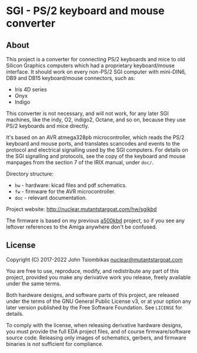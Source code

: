 SGI - PS/2 keyboard and mouse converter
=======================================

About
-----
This project is a converter for connecting PS/2 keyboards and mice to old
Silicon Graphics computers which had a proprietary keyboard/mouse interface. It
should work on every non-PS/2 SGI computer with mini-DIN6, DB9 and DB15
keyboard/mouse connectors, such as:

  - Iris 4D series
  - Onyx
  - Indigo

This converter is not necessary, and will not work, for any later SGI machines,
like the indy, O2, indigo2, Octane, and so on, because they use PS/2 keyboards
and mice directly.

It's based on an AVR atmega328pb microcontroller, which reads the PS/2
keyboard and mouse ports, and translates scancodes and events to the protocol
and electrical signalling used by the SGI computers. For details on the
SGI signalling and protocols, see the copy of the keyboard and mouse manpages
from the section 7 of the IRIX manual, under `doc/`.

Directory structure:

  - `hw` - hardware: kicad files and pdf schematics.
  - `fw` - firmware for the AVR microcontroller.
  - `doc` - relevant documentation.

Project website: http://nuclear.mutantstargoat.com/hw/sgikbd

The firmware is based on my previous
[a500kbd](https://github.com/jtsiomb/a500kbd) project, so if you see any
leftover references to the Amiga anywhere don't be confused.

License
-------
Copyright (C) 2017-2022 John Tsiombikas <nuclear@mutantstargoat.com>

You are free to use, reproduce, modify, and redistribute any part of this
project, provided you make any derivative work you release, freely available
under the same terms.

Both hardware designs, and software parts of this project, are released under
the terms of the GNU General Public License v3, or at your option any later
version published by the Free Software Foundation. See `LICENSE` for details.

To comply with the license, when releasing derivative hardware designs, you must
provide the full EDA project files, and of course firmware/software source code.
Releasing only images of schematics, gerbers, and firmware binaries is *not*
sufficient for compliance.
